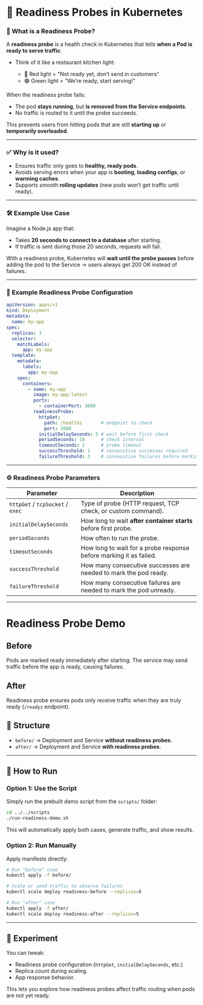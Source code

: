 
# 📘 Readiness Probes in Kubernetes

### 🔎 What is a Readiness Probe?

A **readiness probe** is a health check in Kubernetes that tells **when a Pod is ready to serve traffic**.

* Think of it like a restaurant kitchen light:

  * 🔴 Red light = "Not ready yet, don’t send in customers"
  * 🟢 Green light = "We’re ready, start serving!"

When the readiness probe fails:

* The pod **stays running**, but **is removed from the Service endpoints**.
* No traffic is routed to it until the probe succeeds.

This prevents users from hitting pods that are still **starting up** or **temporarily overloaded**.

---

### ✅ Why is it used?

* Ensures traffic only goes to **healthy, ready pods**.
* Avoids serving errors when your app is **booting**, **loading configs**, or **warming caches**.
* Supports smooth **rolling updates** (new pods won’t get traffic until ready).

---

### 🛠️ Example Use Case

Imagine a Node.js app that:

* Takes **20 seconds to connect to a database** after starting.
* If traffic is sent during those 20 seconds, requests will fail.

With a readiness probe, Kubernetes will **wait until the probe passes** before adding the pod to the Service → users always get 200 OK instead of failures.

---

### 📜 Example Readiness Probe Configuration

```yaml
apiVersion: apps/v1
kind: Deployment
metadata:
  name: my-app
spec:
  replicas: 3
  selector:
    matchLabels:
      app: my-app
  template:
    metadata:
      labels:
        app: my-app
    spec:
      containers:
        - name: my-app
          image: my-app:latest
          ports:
            - containerPort: 3000
          readinessProbe:
            httpGet:
              path: /healthz       # endpoint to check
              port: 3000
            initialDelaySeconds: 5 # wait before first check
            periodSeconds: 10      # check interval
            timeoutSeconds: 2      # probe timeout
            successThreshold: 1    # consecutive successes required
            failureThreshold: 3    # consecutive failures before marking unready
```

---

### ⚙️ Readiness Probe Parameters

| Parameter                        | Description                                                        |
| -------------------------------- | ------------------------------------------------------------------ |
| `httpGet` / `tcpSocket` / `exec` | Type of probe (HTTP request, TCP check, or custom command).        |
| `initialDelaySeconds`            | How long to wait **after container starts** before first probe.    |
| `periodSeconds`                  | How often to run the probe.                                        |
| `timeoutSeconds`                 | How long to wait for a probe response before marking it as failed. |
| `successThreshold`               | How many consecutive successes are needed to mark the pod ready.   |
| `failureThreshold`               | How many consecutive failures are needed to mark the pod unready.  |

---



# Readiness Probe Demo

## Before
Pods are marked ready immediately after starting. The service may send traffic before the app is ready, causing failures.

## After
Readiness probe ensures pods only receive traffic when they are truly ready (`/readyz` endpoint).

## 📂 Structure

* `before/` → Deployment and Service **without readiness probes**.
* `after/` → Deployment and Service **with readiness probes**.

---

## 🚀 How to Run

### Option 1: Use the Script

Simply run the prebuilt demo script from the `scripts/` folder:

```bash
cd ../../scripts
./run-readiness-demo.sh
```

This will automatically apply both cases, generate traffic, and show results.

### Option 2: Run Manually

Apply manifests directly:

```bash
# Run "before" case
kubectl apply -f before/

# Scale or send traffic to observe failures
kubectl scale deploy readiness-before --replicas=5

# Run "after" case
kubectl apply -f after/
kubectl scale deploy readiness-after --replicas=5
```

---

## 🧪 Experiment

You can tweak:

* Readiness probe configuration (`httpGet`, `initialDelaySeconds`, etc.)
* Replica count during scaling.
* App response behavior.

This lets you explore how readiness probes affect traffic routing when pods are not yet ready.
